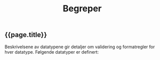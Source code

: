 ﻿---
title: Begreper  
permalink: begrep_index.html
sidebar:
---

## {{page.title}}

Beskrivelsene av datatypene gir detaljer om validering og formatregler
for hver datatype. Følgende datatyper er definert:

<!---
<ul>

{% assign sortedPages = site.pages | sort: ‘title’ %}

{% for page in sortedPages %}  
{% if page.group == “complexType” %}

<li>

\<a href=“{{page.url | remove:”.html“}}”\>{{page.title}}</a>

</li>

{% endif %}  
{% endfor %}

</ul>-->
